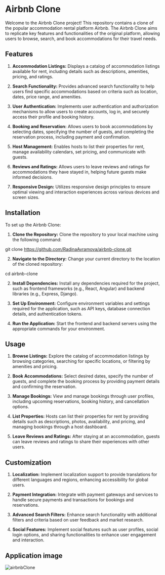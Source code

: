 # Airbnb Clone
Welcome to the Airbnb Clone project! This repository contains a clone of the popular accommodation rental platform Airbnb. The Airbnb Clone aims to replicate key features and functionalities of the original platform, allowing users to browse, search, and book accommodations for their travel needs.

## Features
1. **Accommodation Listings:** Displays a catalog of accommodation listings available for rent, including details such as descriptions, amenities, pricing, and ratings.

2. **Search Functionality:** Provides advanced search functionality to help users find specific accommodations based on criteria such as location, dates, price range, and amenities.

3. **User Authentication:** Implements user authentication and authorization mechanisms to allow users to create accounts, log in, and securely access their profile and booking history.

4. **Booking and Reservation:** Allows users to book accommodations by selecting dates, specifying the number of guests, and completing the reservation process, including payment and confirmation.

5. **Host Management:** Enables hosts to list their properties for rent, manage availability calendars, set pricing, and communicate with guests.

6. **Reviews and Ratings:** Allows users to leave reviews and ratings for accommodations they have stayed in, helping future guests make informed decisions.

7. **Responsive Design:** Utilizes responsive design principles to ensure optimal viewing and interaction experiences across various devices and screen sizes.

## Installation
To set up the Airbnb Clone:

1. **Clone the Repository:** Clone the repository to your local machine using the following command:

git clone https://github.com/RadinaAvramova/airbnb-clone.git

2. **Navigate to the Directory:** Change your current directory to the location of the cloned repository:

cd airbnb-clone

2. **Install Dependencies:** Install any dependencies required for the project, such as frontend frameworks (e.g., React, Angular) and backend libraries (e.g., Express, Django).

3. **Set Up Environment:** Configure environment variables and settings required for the application, such as API keys, database connection details, and authentication tokens.

4. **Run the Application:** Start the frontend and backend servers using the appropriate commands for your environment.

## Usage
1. **Browse Listings:** Explore the catalog of accommodation listings by browsing categories, searching for specific locations, or filtering by amenities and pricing.

2. **Book Accommodations:** Select desired dates, specify the number of guests, and complete the booking process by providing payment details and confirming the reservation.

3. **Manage Bookings:** View and manage bookings through user profiles, including upcoming reservations, booking history, and cancellation options.

4. **List Properties:** Hosts can list their properties for rent by providing details such as descriptions, photos, availability, and pricing, and managing bookings through a host dashboard.

5. **Leave Reviews and Ratings:** After staying at an accommodation, guests can leave reviews and ratings to share their experiences with other users.

## Customization
1. **Localization:** Implement localization support to provide translations for different languages and regions, enhancing accessibility for global users.

2. **Payment Integration:** Integrate with payment gateways and services to handle secure payments and transactions for bookings and reservations.

3. **Advanced Search Filters:** Enhance search functionality with additional filters and criteria based on user feedback and market research.

4. **Social Features:** Implement social features such as user profiles, social login options, and sharing functionalities to enhance user engagement and interaction.


## Application image 
![airbnbClone](https://github.com/RadinaAvramova/airbnb-clone/assets/99686592/aeaf1871-4d8c-4519-b1cd-acaa65d9676c)

